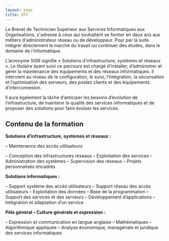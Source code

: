 ```yaml
---
layout: page
title: BTS
---
```


Le Brevet de Technicien Supérieur aux Services Informatiques aux Organisations, s'adresse à ceux qui souhaitent se former en deux ans aux métiers d'administrateur réseau ou de développeur. Pour par la suite intégrer directement le marché du travail ou continuer des études, dans le domaine de l'informatique.

L’acronyme SISR signifie « Solutions d’infrastructure, systèmes et réseaux ». Le titulaire ayant suivi ce parcours est chargé d’installer, d’administrer et gérer la maintenance des équipements et des réseaux informatiques. Il intervient au niveau de la configuration, le suivi, l’intégration, la sécurisation et l’optimisation des serveurs, des postes clients et des équipements d’interconnexion.

Il aura également la tâche d’anticiper les besoins d’évolution de l’infrastructure, de maintenir la qualité des services informatiques et de proposer des solutions pour faire évoluer les services.

## Contenu de la formation

**Solutions d’infrastructure, systèmes et réseaux :**

– Maintenance des accès utilisateurs

– Conception des infrastructures réseaux
– Exploitation des services
– Administration des systèmes
– Supervision des réseaux
– Projets personnalisés encadrés

**Solutions informatiques :**

– Support système des accès utilisateurs
– Support réseau des accès utilisateurs
– Exploitation des données
– Base de la programmation
– Support des services et des serveurs
– Développement d’applications
– Intégration et adaptation d’un service

**Pôle général – Culture générale et expression :**

– Expression et communication en langue anglaise
– Mathématiques
– Algorithmique appliquée
– Analyse économique, managériale et juridique des services informatiques
